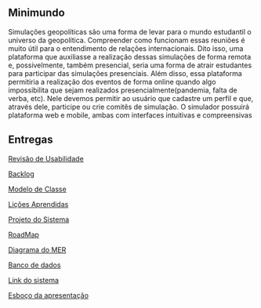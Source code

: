 <h2> Minimundo </h2>
  Simulações geopolíticas são uma forma de levar para o mundo estudantil
o universo da geopolítica. Compreender como funcionam essas reuniões é
muito útil para o entendimento de relações internacionais. Dito isso, uma
plataforma que auxiliasse a realização dessas simulações de forma remota
e, possivelmente, também presencial, seria uma forma de atrair
estudantes para participar das simulações presenciais. Além disso, essa
plataforma permitiria a realização dos eventos de forma online quando
algo impossibilita que sejam realizados presencialmente(pandemia, falta
de verba, etc). Nele devemos permitir ao usuário que cadastre um perfil e
que, através dele, participe ou crie comitês de simulação. O simulador
possuirá plataforma web e mobile, ambas com interfaces intuitivas e
compreensivas

<h2> Entregas </h2>
  
  <a href="https://drive.google.com/file/d/1GWJANBPGYtUjcNVaoHsX1fAiK5qULI3P/view">Revisão de Usabilidade</a>

  <a href="https://drive.google.com/file/d/13mpWNJk8OvqijeLolXCm486PlOyxjiSw/view">Backlog</a>

  <a href="https://drive.google.com/file/d/1lq6KaCw5lvFdJp4dmsKpWj_jiS9ZANfc/view">Modelo de Classe</a>

  <a href="https://drive.google.com/file/d/1QJ6lwunyRaUk2giOciTwTewn34al7yB0/view">Lições Aprendidas</a>

  <a href="https://drive.google.com/file/d/1potXD0ODxbXHvSjgkgXuB8jKELcZbn5f/view">Projeto do Sistema</a>
  
  <a href="https://drive.google.com/file/d/1tClSiA9WvnwgOCeqtJgG8VcCUXulH3xt/view?usp=sharing">RoadMap</a>
  
  <a href="https://drive.google.com/file/d/1wWN_00gjaTHxjQlhVm4kO_278qyUztd2/view?usp=sharing">Diagrama do MER</a>
  
  <a href="https://drive.google.com/file/d/1-kEUz1kc1gDwoRZyF1BTZSgz2U0yz3SS/view?usp=sharing">Banco de dados</a>
  
  <a href="https://psgd.herokuapp.com">Link do sistema</a>
  
  <a href="https://docs.google.com/presentation/d/1Q1s4NLI5mt92naixYYwUzRXIHm268IPJsYJgkJw3OZo/edit?usp=sharing">Esboço da apresentação</a>
  
  
  

